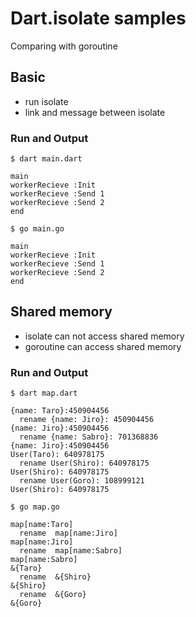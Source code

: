 # Dart.isolate samples
Comparing with goroutine

## Basic
- run isolate
- link and message between isolate

### Run and Output
`$ dart main.dart`
```
main
workerRecieve :Init
workerRecieve :Send 1
workerRecieve :Send 2
end
```

`$ go main.go`
```
main
workerRecieve :Init
workerRecieve :Send 1
workerRecieve :Send 2
end
```

## Shared memory
- isolate can not access shared memory
- goroutine can access shared memory

### Run and Output
`$ dart map.dart`
```
{name: Taro}:450904456
  rename {name: Jiro}: 450904456
{name: Jiro}:450904456
  rename {name: Sabro}: 701368836
{name: Jiro}:450904456
User(Taro): 640978175
  rename User(Shiro): 640978175
User(Shiro): 640978175
  rename User(Goro): 108999121
User(Shiro): 640978175
```

`$ go map.go`
```
map[name:Taro]
  rename  map[name:Jiro]
map[name:Jiro]
  rename  map[name:Sabro]
map[name:Sabro]
&{Taro}
  rename  &{Shiro}
&{Shiro}
  rename  &{Goro}
&{Goro}
```
